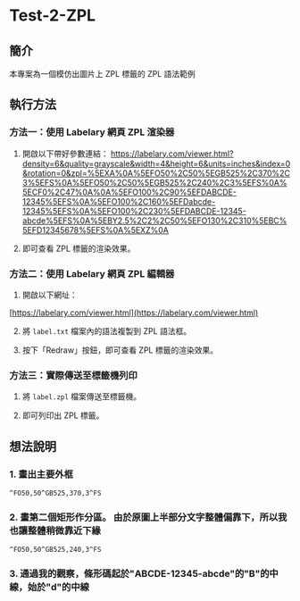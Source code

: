 # Test-2-ZPL

## 簡介

本專案為一個模仿出圖片上 ZPL 標籤的 ZPL 語法範例

## 執行方法

### 方法一：使用 Labelary 網頁 ZPL 渲染器

1. 開啟以下帶好參數連結：
https://labelary.com/viewer.html?density=6&quality=grayscale&width=4&height=6&units=inches&index=0&rotation=0&zpl=%5EXA%0A%5EFO50%2C50%5EGB525%2C370%2C3%5EFS%0A%5EFO50%2C50%5EGB525%2C240%2C3%5EFS%0A%5ECF0%2C47%0A%0A%5EFO100%2C90%5EFDABCDE-12345%5EFS%0A%5EFO100%2C160%5EFDabcde-12345%5EFS%0A%5EFO100%2C230%5EFDABCDE-12345-abcde%5EFS%0A%5EBY2.5%2C2%2C50%5EFO130%2C310%5EBC%5EFD12345678%5EFS%0A%5EXZ%0A

2. 即可查看 ZPL 標籤的渲染效果。

### 方法二：使用 Labelary 網頁 ZPL 編輯器

1. 開啟以下網址：

[https://labelary.com/viewer.html](https://labelary.com/viewer.html)

2. 將 `label.txt` 檔案內的語法複製到 ZPL 語法框。

3. 按下「Redraw」按鈕，即可查看 ZPL 標籤的渲染效果。

### 方法三：實際傳送至標籤機列印

1. 將 `label.zpl` 檔案傳送至標籤機。

2. 即可列印出 ZPL 標籤。


## 想法說明

### 1. 畫出主要外框
`^FO50,50^GB525,370,3^FS`

### 2. 畫第二個矩形作分區。 由於原圖上半部分文字整體偏靠下，所以我也讓整體稍微靠近下緣
`^FO50,50^GB525,240,3^FS`

### 3. 通過我的觀察，條形碼起於"ABCDE-12345-abcde"的"B"的中線，始於"d"的中線


